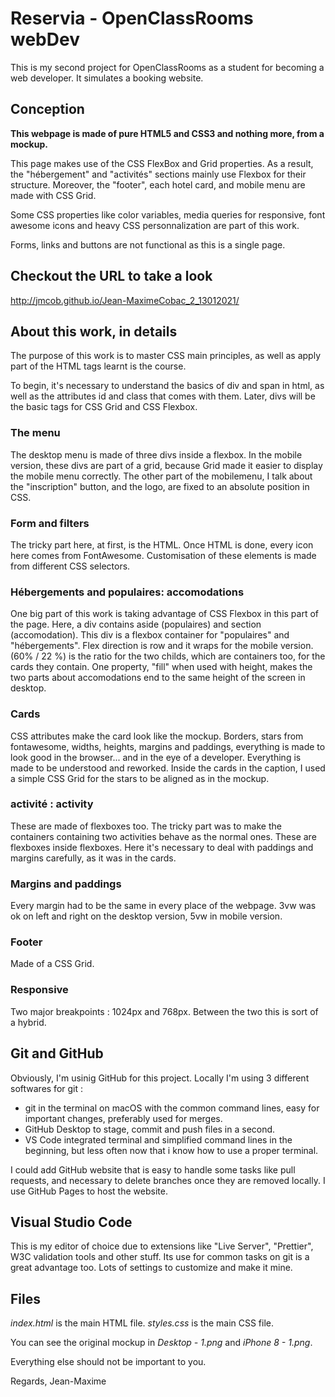 # Reservia - OpenClassRooms webDev

This is my second project for OpenClassRooms as a student for becoming a web developer. It simulates a booking website.

## Conception

**This webpage is made of pure HTML5 and CSS3 and nothing more, from a mockup.**

This page makes use of the CSS FlexBox and Grid properties. As a result, the "hébergement" and "activités" sections mainly use Flexbox for their structure. Moreover, the "footer", each hotel card, and mobile menu are made with CSS Grid.

Some CSS properties like color variables, media queries for responsive, font awesome icons and heavy CSS personnalization are part of this work.

Forms, links and buttons are not functional as this is a single page.

## Checkout the URL to take a look

<http://jmcob.github.io/Jean-MaximeCobac_2_13012021/>

## About this work, in details

The purpose of this work is to master CSS main principles, as well as apply part of the HTML tags learnt is the course.

To begin, it's necessary to understand the basics of div and span in html, as well as the attributes id and class that comes with them. Later, divs will be the basic tags for CSS Grid and CSS Flexbox.

### The menu

The desktop menu is made of three divs inside a flexbox. In the mobile version, these divs are part of a grid, because Grid made it easier to display the mobile menu correctly. The other part of the mobilemenu, I talk about the "inscription" button, and the logo, are fixed to an absolute position in CSS.

### Form and filters

The tricky part here, at first, is the HTML. Once HTML is done, every icon here comes from FontAwesome. Customisation of these elements is made from different CSS selectors.

### Hébergements and populaires: accomodations

One big part of this work is taking advantage of CSS Flexbox in this part of the page. Here, a div contains aside (populaires) and section (accomodation). This div is a flexbox container for "populaires" and "hébergements". Flex direction is row and it wraps for the mobile version. (60% / 22 %) is the ratio for the two childs, which are containers too, for the cards they contain. One property, "fill" when used with height, makes the two parts about accomodations end to the same height of the screen in desktop.

### Cards

CSS attributes make the card look like the mockup. Borders, stars from fontawesome, widths, heights, margins and paddings, everything is made to look good in the browser... and in the eye of a developer. Everything is made to be understood and reworked. Inside the cards in the caption, I used a simple CSS Grid for the stars to be aligned as in the mockup.

### activité : activity

These are made of flexboxes too. The tricky part was to make the containers containing two activities behave as the normal ones. These are flexboxes inside flexboxes. Here it's necessary to deal with paddings and margins carefully, as it was in the cards.

### Margins and paddings

Every margin had to be the same in every place of the webpage. 3vw was ok on left and right on the desktop version, 5vw in mobile version.

### Footer

Made of a CSS Grid.

### Responsive

Two major breakpoints : 1024px and 768px. Between the two this is sort of a hybrid.

## Git and GitHub

Obviously, I'm usinig GitHub for this project. Locally I'm using 3 different softwares for git :
* git in the terminal on macOS with the common command lines, easy for important changes, preferably used for merges.
* GitHub Desktop to stage, commit and push files in a second.
* VS Code integrated terminal and simplified command lines in the beginning, but less often now that i know how to use a proper terminal.

I could add GitHub website that is easy to handle some tasks like pull requests, and necessary to delete branches once they are removed locally.
I use GitHub Pages to host the website.

## Visual Studio Code

This is my editor of choice due to extensions like "Live Server", "Prettier", W3C validation tools and other stuff.
Its use for common tasks on git is a great advantage too.
Lots of settings to customize and make it mine.

## Files

*index.html* is the main HTML file.
*styles.css* is the main CSS file.

You can see the original mockup in *Desktop - 1.png* and *iPhone 8 - 1.png*.

Everything else should not be important to you.


Regards, Jean-Maxime
